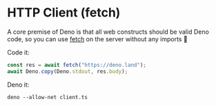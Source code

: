 # HTTP Client (fetch)

A core premise of Deno is that all web constructs should be valid Deno code, so you can use [fetch](https://developer.mozilla.org/en-US/docs/Web/API/Fetch_API) on the server without any imports 🤯

Code it:

```typescript
const res = await fetch("https://deno.land");
await Deno.copy(Deno.stdout, res.body);
```

Deno it:

```
deno --allow-net client.ts
```
